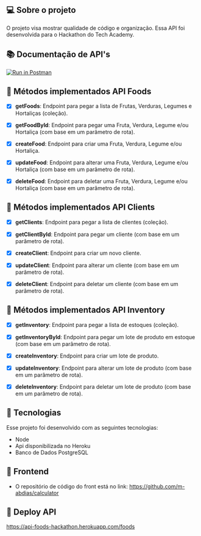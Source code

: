 ## 💻 Sobre o projeto

O projeto visa mostrar qualidade de código e organização.
Essa API foi desenvolvida para o Hackathon do Tech Academy.


## 📚 Documentação de API's
[![Run in Postman](https://run.pstmn.io/button.svg)](https://www.postman.com/satellite-meteorologist-40270112/workspace/api-greentech/overview)


## 📝 Métodos implementados API Foods

- [x] **getFoods**: Endpoint para pegar a lista de Frutas, Verduras, Legumes e Hortaliças (coleção).

- [x] **getFoodById**: Endpoint para pegar uma Fruta, Verdura, Legume e/ou Hortaliça (com base em um parâmetro de rota).

- [x] **createFood**: Endpoint para criar uma Fruta, Verdura, Legume e/ou Hortaliça.

- [x] **updateFood**: Endpoint para alterar uma Fruta, Verdura, Legume e/ou Hortaliça (com base em um parâmetro de rota).

- [x] **deleteFood**: Endpoint para deletar uma Fruta, Verdura, Legume e/ou Hortaliça (com base em um parâmetro de rota).


## 📝 Métodos implementados API Clients

- [x] **getClients**: Endpoint para pegar a lista de clientes (coleção).

- [x] **getClientById**: Endpoint para pegar um cliente (com base em um parâmetro de rota).

- [x] **createClient**: Endpoint para criar um novo cliente.

- [x] **updateClient**: Endpoint para alterar um cliente (com base em um parâmetro de rota).

- [x] **deleteClient**: Endpoint para deletar um cliente (com base em um parâmetro de rota).


## 📝 Métodos implementados API Inventory

- [x] **getInventory**: Endpoint para pegar a lista de estoques (coleção).

- [x] **getInventoryById**: Endpoint para pegar um lote de produto em estoque (com base em um parâmetro de rota).

- [x] **createInventory**: Endpoint para criar um lote de produto.

- [x] **updateInventory**: Endpoint para alterar um lote de produto (com base em um parâmetro de rota).

- [x] **deleteInventory**: Endpoint para deletar um lote de produto (com base em um parâmetro de rota).


## 🚀 Tecnologias
Esse projeto foi desenvolvido com as seguintes tecnologias:
- Node
- Api disponibilizada no Heroku
- Banco de Dados PostgreSQL


## 🔖 Frontend
- O repositório de código do front está no link:
https://github.com/m-abdias/calculator


## 🔗 Deploy API
https://api-foods-hackathon.herokuapp.com/foods
